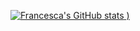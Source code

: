 <!--### Hi there 👋-->

[![Francesca's GitHub stats](https://github-readme-stats.vercel.app/api?username=francescapoli98&show_icons=true&theme=nightowl)
)](https://github.com/francescapoli98/github-readme-stats)


<!--
**francescapoli98/francescapoli98** is a ✨ _special_ ✨ repository because its `README.md` (this file) appears on your GitHub profile.

Here are some ideas to get you started:

- 🔭 I’m currently working on ...
- 🌱 I’m currently learning ...
- 👯 I’m looking to collaborate on ...
- 🤔 I’m looking for help with ...
- 💬 Ask me about ...
- 📫 How to reach me: ...
- 😄 Pronouns: ...
- ⚡ Fun fact: ...
-->
